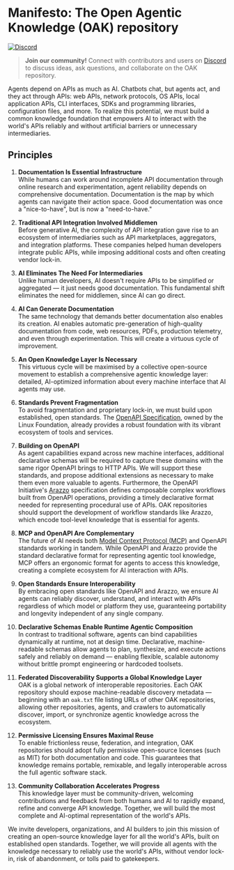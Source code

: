 # Manifesto: The Open Agentic Knowledge (OAK) repository

[![Discord](https://img.shields.io/badge/JOIN%20OUR%20DISCORD-COMMUNITY-7289DA?style=plastic&logo=discord&logoColor=white)](https://discord.gg/yrxmDZWMqB)

> **Join our community!** Connect with contributors and users on [Discord](https://discord.gg/yrxmDZWMqB) to discuss ideas, ask questions, and collaborate on the OAK repository.

Agents depend on APIs as much as AI. Chatbots chat, but agents act, and they act through APIs: web APIs, network protocols, OS APIs, local application APIs, CLI interfaces, SDKs and programming libraries, configuration files, and more. To realize this potential, we must build a common knowledge foundation that empowers AI to interact with the world's APIs reliably and without artificial barriers or unnecessary intermediaries.

## Principles

1. **Documentation Is Essential Infrastructure**  
   While humans can work around incomplete API documentation through online research and experimentation, agent reliability depends on comprehensive documentation. Documentation is the map by which agents can navigate their action space. Good documentation was once a "nice-to-have", but is now a "need-to-have."

2. **Traditional API Integration Involved Middlemen**  
   Before generative AI, the complexity of API integration gave rise to an ecosystem of intermediaries such as API marketplaces, aggregators, and integration platforms. These companies helped human developers integrate public APIs, while imposing additional costs and often creating vendor lock-in.

3. **AI Eliminates The Need For Intermediaries**  
   Unlike human developers, AI doesn't require APIs to be simplified or aggregated — it just needs good documentation. This fundamental shift eliminates the need for middlemen, since AI can go direct.

4. **AI Can Generate Documentation**  
   The same technology that demands better documentation also enables its creation. AI enables automatic pre-generation of high-quality documentation from code, web resources, PDFs, production telemetry, and even through experimentation. This will create a virtuous cycle of improvement.

5. **An Open Knowledge Layer Is Necessary**  
   This virtuous cycle will be maximised by a collective open-source movement to establish a comprehensive agentic knowledge layer: detailed, AI-optimized information about every machine interface that AI agents may use.

6. **Standards Prevent Fragmentation**  
   To avoid fragmentation and proprietary lock-in, we must build upon established, open standards. The [OpenAPI Specification](https://www.openapis.org/), owned by the Linux Foundation, already provides a robust foundation with its vibrant ecosystem of tools and services.

7. **Building on OpenAPI**  
   As agent capabilities expand across new machine interfaces, additional declarative schemas will be required to capture these domains with the same rigor OpenAPI brings to HTTP APIs. We will support these standards, and propose additional extensions as necessary to make them even more valuable to agents. Furthermore, the OpenAPI Initiative's [Arazzo](https://www.openapis.org/arazzo) specification defines composable complex workflows built from OpenAPI operations, providing a timely declarative format needed for representing procedural use of APIs. OAK repositories should support the development of workflow standards like Arazzo, which encode tool-level knowledge that is essential for agents.  

8. **MCP and OpenAPI Are Complementary**  
   The future of AI needs both [Model Context Protocol (MCP)](https://docs.anthropic.com/en/docs/agents-and-tools/mcp) and OpenAPI standards working in tandem. While OpenAPI and Arazzo provide the standard declarative format for representing agentic tool knowledge, MCP offers an ergonomic format for agents to access this knowledge, creating a complete ecosystem for AI interaction with APIs.

9. **Open Standards Ensure Interoperability**  
   By embracing open standards like OpenAPI and Arazzo, we ensure AI agents can reliably discover, understand, and interact with APIs regardless of which model or platform they use, guaranteeing portability and longevity independent of any single company.

10. **Declarative Schemas Enable Runtime Agentic Composition**  
   In contrast to traditional software, agents can bind capabilities dynamically at runtime, not at design time. Declarative, machine-readable schemas allow agents to plan, synthesize, and execute actions safely and reliably on demand — enabling flexible, scalable autonomy without brittle prompt engineering or hardcoded toolsets.

11. **Federated Discoverability Supports a Global Knowledge Layer**  
      OAK is a global network of interoperable repositories. Each OAK repository should expose machine-readable discovery metadata — beginning with an `oak.txt` file listing URLs of other OAK repositories, allowing other repositories, agents, and crawlers to automatically discover, import, or synchronize agentic knowledge across the ecosystem.

12. **Permissive Licensing Ensures Maximal Reuse**  
   To enable frictionless reuse, federation, and integration, OAK repositories should adopt fully permissive open-source licenses (such as MIT) for both documentation and code. This guarantees that knowledge remains portable, remixable, and legally interoperable across the full agentic software stack.

13. **Community Collaboration Accelerates Progress**  
    This knowledge layer must be community-driven, welcoming contributions and feedback from both humans and AI to rapidly expand, refine and converge API knowledge. Together, we will build the most complete and AI-optimal representation of the world's APIs.

We invite developers, organizations, and AI builders to join this mission of creating an open-source knowledge layer for all the world's APIs, built on established open standards. Together, we will provide all agents with the knowledge necessary to reliably use the world's APIs, without vendor lock-in, risk of abandonment, or tolls paid to gatekeepers.

